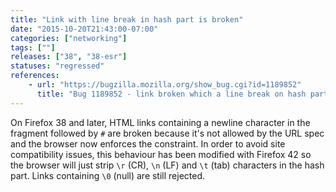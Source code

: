 ```yaml
---
title: "Link with line break in hash part is broken"
date: "2015-10-20T21:43:00-07:00"
categories: ["networking"]
tags: [""]
releases: ["38", "38-esr"]
statuses: "regressed"
references:
    - url: "https://bugzilla.mozilla.org/show_bug.cgi?id=1189852"
      title: "Bug 1189852 - link broken which a line break on hash part after Bug 1144398"
---
```

On Firefox 38 and later, HTML links containing a newline character in the fragment followed by `#` are broken because it's not allowed by the URL spec and the browser now enforces the constraint. In order to avoid site compatibility issues, this behaviour has been modified with Firefox 42 so the browser will just strip `\r` (CR), `\n` (LF) and `\t` (tab) characters in the hash part. Links containing `\0` (null) are still rejected.
